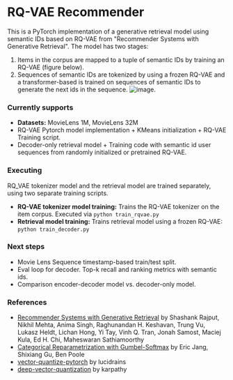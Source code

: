 # RQ-VAE Recommender
This is a PyTorch implementation of a generative retrieval model using semantic IDs based on RQ-VAE from "Recommender Systems with Generative Retrieval". 
The model has two stages:
1. Items in the corpus are mapped to a tuple of semantic IDs by training an RQ-VAE (figure below).
2. Sequences of semantic IDs are tokenized by using a frozen RQ-VAE and a transformer-based is trained on sequences of semantic IDs to generate the next ids in the sequence.
![image](https://github.com/EdoardoBotta/RQ-VAE/assets/64335373/199b38ac-a282-4ba1-bd89-3291617e6aa5).

### Currently supports
* **Datasets:** MovieLens 1M, MovieLens 32M
* RQ-VAE Pytorch model implementation + KMeans initialization + RQ-VAE Training script.
* Decoder-only retrieval model + Training code with semantic id user sequences from randomly initialized or pretrained RQ-VAE.

### Executing
RQ_VAE tokenizer model and the retrieval model are trained separately, using two separate training scripts.
* **RQ-VAE tokenizer model training:** Trains the RQ-VAE tokenizer on the item corpus. Executed via `python train_rqvae.py`
* **Retrieval model training:** Trains retrieval model using a frozen RQ-VAE: `python train_decoder.py`

### Next steps
* Movie Lens Sequence timestamp-based train/test split.
* Eval loop for decoder. Top-k recall and ranking metrics with semantic ids.
* Comparison encoder-decoder model vs. decoder-only model.

### References
* [Recommender Systems with Generative Retrieval](https://arxiv.org/pdf/2305.05065) by Shashank Rajput, Nikhil Mehta, Anima Singh, Raghunandan H. Keshavan, Trung Vu, Lukasz Heldt, Lichan Hong, Yi Tay, Vinh Q. Tran, Jonah Samost, Maciej Kula, Ed H. Chi, Maheswaran Sathiamoorthy
* [Categorical Reparametrization with Gumbel-Softmax](https://openreview.net/pdf?id=rkE3y85ee) by Eric Jang, Shixiang Gu, Ben Poole
* [vector-quantize-pytorch](https://github.com/lucidrains/vector-quantize-pytorch) by lucidrains
* [deep-vector-quantization](https://github.com/karpathy/deep-vector-quantization) by karpathy
  
